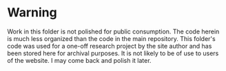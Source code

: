 
# Warning

Work in this folder is not polished for public consumption.
The code herein is much less organized than the code in the main repository.
This folder's code was used for a one-off research project by the site author and has been stored here for archival purposes.
It is not likely to be of use to users of the website.
I may come back and polish it later.

